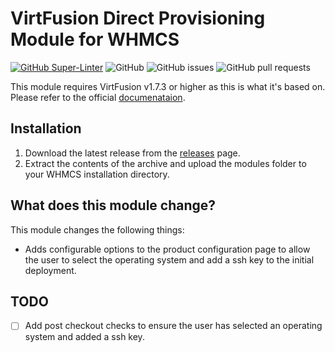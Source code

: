 # VirtFusion Direct Provisioning Module for WHMCS

[![GitHub Super-Linter](https://github.com/EZSCALE/virtfusion-whmcs-module/actions/workflows/publish-release.yml/badge.svg)](https://github.com/EZSCALE/virtfusion-whmcs-module/actions)
![GitHub](https://img.shields.io/github/license/EZSCALE/virtfusion-whmcs-module)
![GitHub issues](https://img.shields.io/github/issues/EZSCALE/virtfusion-whmcs-module)
![GitHub pull requests](https://img.shields.io/github/issues-pr/EZSCALE/virtfusion-whmcs-module)

This module requires VirtFusion v1.7.3 or higher as this is what it's based on. Please refer to the official [documenataion](https://docs.virtfusion.com/integrations/whmcs).

## Installation

1. Download the latest release from the [releases](https://github.com/EZSCALE/virtfusion-whmcs-module/releases) page.
2. Extract the contents of the archive and upload the modules folder to your WHMCS installation directory.

## What does this module change?

This module changes the following things:

- Adds configurable options to the product configuration page to allow the user to select the operating system and add
  a ssh key to the initial deployment.

## TODO

- [ ] Add post checkout checks to ensure the user has selected an operating system and added a ssh key.